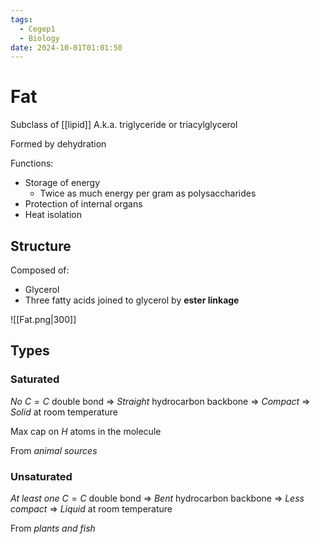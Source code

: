 ```yaml
---
tags:
  - Cegep1
  - Biology
date: 2024-10-01T01:01:50
---
```


# Fat

Subclass of [[lipid]]
A.k.a. triglyceride or triacylglycerol

Formed by dehydration

Functions:

- Storage of energy
	- Twice as much energy per gram as polysaccharides
- Protection of internal organs
- Heat isolation

## Structure

Composed of:

- Glycerol
- Three fatty acids joined to glycerol by **ester linkage**

![[Fat.png|300]]

## Types

### Saturated

*No* $C=C$ double bond
=> *Straight* hydrocarbon backbone
=> *Compact*
=> *Solid* at room temperature

Max cap on $H$ atoms in the molecule

From *animal sources*

### Unsaturated

*At least one* $C=C$ double bond
=> *Bent* hydrocarbon backbone
=> *Less compact*
=> *Liquid* at room temperature

From *plants and fish*